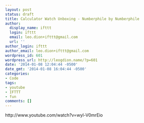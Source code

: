 ```yaml
---
layout: post
status: draft
title: Calculator Watch Unboxing - Numberphile by Numberphile
author:
  display_name: ifttt
  login: ifttt
  email: leo.dion+ifttt@gmail.com
  url: ''
author_login: ifttt
author_email: leo.dion+ifttt@gmail.com
wordpress_id: 601
wordpress_url: http://leogdion.name/?p=601
date: '2014-01-08 12:04:44 -0500'
date_gmt: '2014-01-08 16:04:44 -0500'
categories:
- Code
tags:
- youtube
- IFTTT
- fun
comments: []
---
```

<p>http:&#47;&#47;www.youtube.com&#47;watch?v=wyl-V0mrEio</p>
